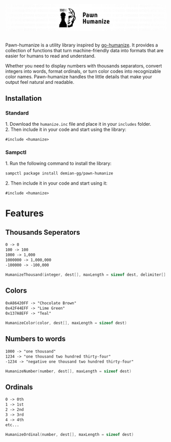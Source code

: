 <picture>
  <!-- The media queries determine the image based on website theme -->
  <source media="(prefers-color-scheme: dark)" srcset=".assets/readme_banner_white.png">
  <source media="(prefers-color-scheme: light)" srcset=".assets/readme_banner_black.png">
  <!-- Fallback to the black variant if no match -->
  <img alt="Pawn Humanize Banner" src=".assets/readme_banner_black.png">
</picture>

######

Pawn-humanize is a utility library inspired by
[go-humanize](https://github.com/dustin/go-humanize). It provides a collection
of functions that turn machine-friendly data into formats that are easier for
humans to read and understand.

Whether you need to display numbers with thousands separators, convert integers
into words, format ordinals, or turn color codes into recognizable color names.
Pawn-humanize handles the little details that make your output feel natural and
readable.

## Installation

### Standard

1\. Download the `humanize.inc` file and place it in your `includes` folder.  
2\. Then include it in your code and start using the library:

```pawn
#include <humanize>
```

### Sampctl

1\. Run the following command to install the library:

```bash
sampctl package install demian-gg/pawn-humanize
```

2\. Then include it in your code and start using it:

```pawn
#include <humanize>
```

# Features

## Thousands Seperators

```
0 -> 0
100 -> 100
1000 -> 1,000
1000000 -> 1,000,000
-100000 -> -100,000
```

```C
HumanizeThousand(integer, dest[], maxLength = sizeof dest, delimiter[] = ",")
```

## Colors

```
0xA86420FF -> "Chocolate Brown"
0x42F44EFF -> "Lime Green"
0x137A8EFF -> "Teal"
```

```C
HumanizeColor(color, dest[], maxLength = sizeof dest)
```

## Numbers to words

```
1000 -> "one thousand"
1234 -> "one thousand two hundred thirty-four"
-1234 -> "negative one thousand two hundred thirty-four"
```

```C
HumanizeNumber(number, dest[], maxLength = sizeof dest)
```

## Ordinals

```
0 -> 0th
1 -> 1st
2 -> 2nd
3 -> 3rd
4 -> 4th
etc...
```

```C
HumanizeOrdinal(number, dest[], maxLength = sizeof dest)
```
